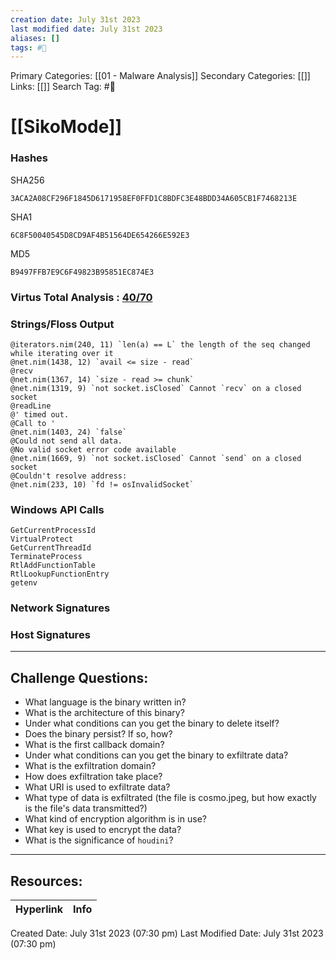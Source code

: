 ```yaml
---
creation date: July 31st 2023
last modified date: July 31st 2023
aliases: []
tags: #📖
---
```


Primary Categories: [[01 - Malware Analysis]] 
Secondary Categories: [[]] 
Links: [[]] 
Search Tag: #📖  

# [[SikoMode]]  

### Hashes

SHA256
```
3ACA2A08CF296F1845D6171958EF0FFD1C8BDFC3E48BDD34A605CB1F7468213E
```
SHA1
```
6C8F50040545D8CD9AF4B51564DE654266E592E3
```
MD5
```
B9497FFB7E9C6F49823B95851EC874E3
```

### Virtus Total Analysis : [40/70](https://www.virustotal.com/gui/file/3aca2a08cf296f1845d6171958ef0ffd1c8bdfc3e48bdd34a605cb1f7468213e)


### Strings/Floss Output


```
@iterators.nim(240, 11) `len(a) == L` the length of the seq changed while iterating over it
@net.nim(1438, 12) `avail <= size - read` 
@recv
@net.nim(1367, 14) `size - read >= chunk` 
@net.nim(1319, 9) `not socket.isClosed` Cannot `recv` on a closed socket
@readLine
@' timed out.
@Call to '
@net.nim(1403, 24) `false` 
@Could not send all data.
@No valid socket error code available
@net.nim(1669, 9) `not socket.isClosed` Cannot `send` on a closed socket
@Couldn't resolve address: 
@net.nim(233, 10) `fd != osInvalidSocket` 
```


### Windows API Calls

```
GetCurrentProcessId
VirtualProtect
GetCurrentThreadId
TerminateProcess
RtlAddFunctionTable
RtlLookupFunctionEntry
getenv
```


### Network Signatures








### Host Signatures









---
## Challenge Questions:

- What language is the binary written in?
- What is the architecture of this binary?
- Under what conditions can you get the binary to delete itself?
- Does the binary persist? If so, how?
- What is the first callback domain?
- Under what conditions can you get the binary to exfiltrate data?
- What is the exfiltration domain?
- How does exfiltration take place?
- What URI is used to exfiltrate data?
- What type of data is exfiltrated (the file is cosmo.jpeg, but how exactly is the file's data transmitted?)
- What kind of encryption algorithm is in use?
- What key is used to encrypt the data?
- What is the significance of `houdini`?


___

## Resources:

| Hyperlink | Info |
| --------- | ---- |


Created Date: July 31st 2023 (07:30 pm) 
Last Modified Date: July 31st 2023 (07:30 pm)
